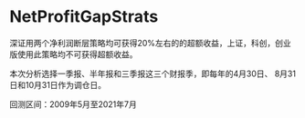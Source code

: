 # NetProfitGapStrats

深证用两个净利润断层策略均可获得20%左右的的超额收益，上证，科创，创业版使用此策略均不可获得超额收益。

本次分析选择一季报、半年报和三季报这三个财报季，即每年的4月30日、 8月31日和10月31日作为调仓日。

回测区间：2009年5月至2021年7月
